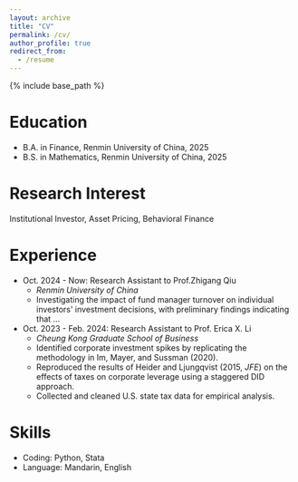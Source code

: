 ```yaml
---
layout: archive
title: "CV"
permalink: /cv/
author_profile: true
redirect_from:
  - /resume
---
```


{% include base_path %}

Education
======
* B.A. in Finance, Renmin University of China, 2025
* B.S. in Mathematics, Renmin University of China, 2025

Research Interest 
=====
Institutional Investor, Asset Pricing, Behavioral Finance

Experience
======
* Oct. 2024 - Now: Research Assistant to Prof.Zhigang Qiu
  * *Renmin University of China*
  * Investigating the impact of fund manager turnover on individual investors' investment decisions, with preliminary findings indicating that ...
* Oct. 2023 - Feb. 2024: Research Assistant to Prof. Erica X. Li
  * *Cheung Kong Graduate School of Business*
  * Identified corporate investment spikes by replicating the methodology in Im, Mayer, and Sussman (2020).
  * Reproduced the results of Heider and Ljungqvist (2015, *JFE*) on the effects of taxes on corporate leverage using a staggered DID approach.
  * Collected and cleaned U.S. state tax data for empirical analysis.

Skills
======
* Coding: Python, Stata
* Language: Mandarin, English


